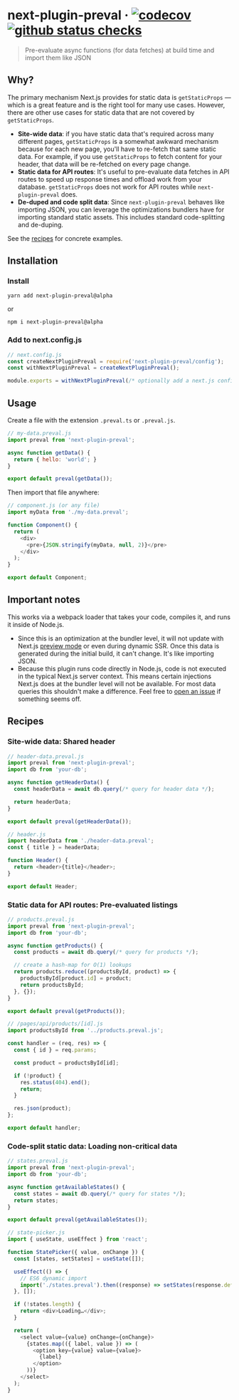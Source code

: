 # next-plugin-preval · [![codecov](https://codecov.io/gh/ricokahler/next-plugin-preval/branch/alpha/graph/badge.svg?token=ZMYB4EW4SH)](https://codecov.io/gh/ricokahler/next-plugin-preval) [![github status checks](https://badgen.net/github/checks/ricokahler/next-plugin-preval/alpha)](https://github.com/ricokahler/next-plugin-preval/actions)

> Pre-evaluate async functions (for data fetches) at build time and import them like JSON

## Why?

The primary mechanism Next.js provides for static data is `getStaticProps` — which is a great feature and is the right tool for many use cases. However, there are other use cases for static data that are not covered by `getStaticProps`.

- **Site-wide data**: if you have static data that's required across many different pages, `getStaticProps` is a somewhat awkward mechanism because for each new page, you'll have to re-fetch that same static data. For example, if you use `getStaticProps` to fetch content for your header, that data will be re-fetched on every page change.
- **Static data for API routes**: It's useful to pre-evaluate data fetches in API routes to speed up response times and offload work from your database. `getStaticProps` does not work for API routes while `next-plugin-preval` does.
- **De-duped and code split data**: Since `next-plugin-preval` behaves like importing JSON, you can leverage the optimizations bundlers have for importing standard static assets. This includes standard code-splitting and de-duping.

See the [recipes](#recipes) for concrete examples.

## Installation

### Install

```
yarn add next-plugin-preval@alpha
```

or

```
npm i next-plugin-preval@alpha
```

### Add to next.config.js

```js
// next.config.js
const createNextPluginPreval = require('next-plugin-preval/config');
const withNextPluginPreval = createNextPluginPreval();

module.exports = withNextPluginPreval(/* optionally add a next.js config */);
```

## Usage

Create a file with the extension `.preval.ts` or `.preval.js`.

```js
// my-data.preval.js
import preval from 'next-plugin-preval';

async function getData() {
  return { hello: 'world'; }
}

export default preval(getData());
```

Then import that file anywhere:

```js
// component.js (or any file)
import myData from './my-data.preval';

function Component() {
  return (
    <div>
      <pre>{JSON.stringify(myData, null, 2)}</pre>
    </div>
  );
}

export default Component;
```

## Important notes

This works via a webpack loader that takes your code, compiles it, and runs it inside of Node.js.

- Since this is an optimization at the bundler level, it will not update with Next.js [preview mode](https://nextjs.org/docs/advanced-features/preview-mode) or even during dynamic SSR. Once this data is generated during the initial build, it can't change. It's like importing JSON.
- Because this plugin runs code directly in Node.js, code is not executed in the typical Next.js server context. This means certain injections Next.js does at the bundler level will not be available. For most data queries this shouldn't make a difference. Feel free to [open an issue](https://github.com/ricokahler/next-plugin-preval/issues/new) if something seems off.

## Recipes

### Site-wide data: Shared header

```js
// header-data.preval.js
import preval from 'next-plugin-preval';
import db from 'your-db';

async function getHeaderData() {
  const headerData = await db.query(/* query for header data */);

  return headerData;
}

export default preval(getHeaderData());
```

```js
// header.js
import headerData from './header-data.preval';
const { title } = headerData;

function Header() {
  return <header>{title}</header>;
}

export default Header;
```

### Static data for API routes: Pre-evaluated listings

```js
// products.preval.js
import preval from 'next-plugin-preval';
import db from 'your-db';

async function getProducts() {
  const products = await db.query(/* query for products */);

  // create a hash-map for O(1) lookups
  return products.reduce((productsById, product) => {
    productsById[product.id] = product;
    return productsById;
  }, {});
}

export default preval(getProducts());
```

```js
// /pages/api/products/[id].js
import productsById from '../products.preval.js';

const handler = (req, res) => {
  const { id } = req.params;

  const product = productsById[id];

  if (!product) {
    res.status(404).end();
    return;
  }

  res.json(product);
};

export default handler;
```

### Code-split static data: Loading non-critical data

```js
// states.preval.js
import preval from 'next-plugin-preval';
import db from 'your-db';

async function getAvailableStates() {
  const states = await db.query(/* query for states */);
  return states;
}

export default preval(getAvailableStates());
```

```js
// state-picker.js
import { useState, useEffect } from 'react';

function StatePicker({ value, onChange }) {
  const [states, setStates] = useState([]);

  useEffect(() => {
    // ES6 dynamic import
    import('./states.preval').then((response) => setStates(response.default));
  }, []);

  if (!states.length) {
    return <div>Loading…</div>;
  }

  return (
    <select value={value} onChange={onChange}>
      {states.map(({ label, value }) => (
        <option key={value} value={value}>
          {label}
        </option>
      ))}
    </select>
  );
}
```
